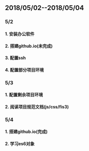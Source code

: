 ## 2018/05/02--2018/05/04

### 5/2

#### 1. 安装办公软件
#### 2. 搭建github.io(未完成)
#### 3. 配置ssh
#### 4. 配置部分项目环境

### 5/3

#### 1. 配置剩余项目环境
#### 2. 阅读项目规范文档(js/css/fis3)

### 5/4

#### 1. 搭建github.io(完成)
#### 2. 学习es6对象
